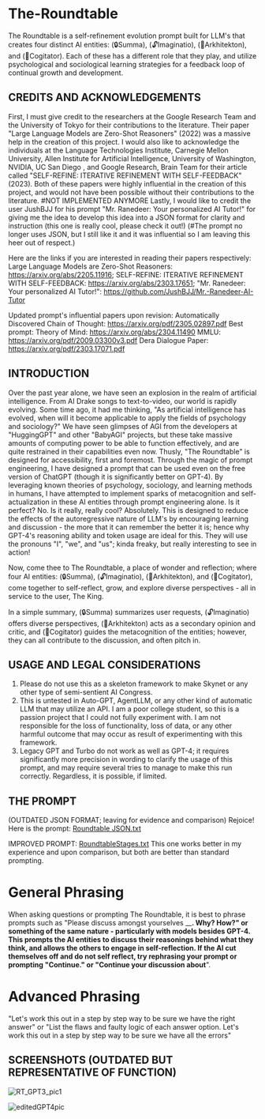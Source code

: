 # The-Roundtable
The Roundtable is a self-refinement evolution prompt built for LLM's that creates four distinct AI entities: (🔒Summa), (🔓Imaginatio), (📝Arkhitekton), and (🧠Cogitator). Each of these has a different role that they play, and utilize psychological and sociological learning strategies for a feedback loop of continual growth and development.

## CREDITS AND ACKNOWLEDGEMENTS
First, I must give credit to the researchers at the Google Research Team and the University of Tokyo for their contributions to the literature. Their paper "Large Language Models are Zero-Shot Reasoners" (2022) was a massive help in the creation of this project. I would also like to acknowledge the individuals at the Language Technologies Institute, Carnegie Mellon University, Allen Institute for Artificial Intelligence, University of Washington, NVIDIA, UC San Diego , and Google Research, Brain Team for their article called "SELF-REFINE: ITERATIVE REFINEMENT WITH SELF-FEEDBACK" (2023). Both of these papers were highly influential in the creation of this project, and would not have been possible without their contributions to the literature. 
#NOT IMPLEMENTED ANYMORE Lastly, I would like to credit the user JushBJJ for his prompt "Mr. Ranedeer: Your personalized AI Tutor!" for giving me the idea to develop this idea into a JSON format for clarity and instruction (this one is really cool, please check it out!) (#The prompt no longer uses JSON, but I still like it and it was influential so I am leaving this heer out of respect.)

Here are the links if you are interested in reading their papers respectively: 
Large Language Models are Zero-Shot Reasoners: https://arxiv.org/abs/2205.11916; SELF-REFINE: ITERATIVE REFINEMENT WITH SELF-FEEDBACK: https://arxiv.org/abs/2303.17651; "Mr. Ranedeer: Your personalized AI Tutor!": https://github.com/JushBJJ/Mr.-Ranedeer-AI-Tutor

Updated prompt's influential papers upon revision: 
Automatically Discovered Chain of Thought: https://arxiv.org/pdf/2305.02897.pdf
Best prompt: Theory of Mind: https://arxiv.org/abs/2304.11490
MMLU: https://arxiv.org/pdf/2009.03300v3.pdf
Dera Dialogue Paper: https://arxiv.org/pdf/2303.17071.pdf

## INTRODUCTION
Over the past year alone, we have seen an explosion in the realm of artificial intelligence. From AI Drake songs to text-to-video, our world is rapidly evolving. Some time ago, it had me thinking, "As artificial intelligence has evolved, when will it become applicable to apply the fields of psychology and sociology?" We have seen glimpses of AGI from the developers at "HuggingGPT" and other "BabyAGI" projects, but these take massive amounts of computing power to be able to function effectively, and are quite restrained in their capabilities even now. Thusly, "The Roundtable" is designed for accessibility, first and foremost. Through the magic of prompt engineering, I have designed a prompt that can be used even on the free version of ChatGPT (though it is significantly better on GPT-4). By leveraging known theories of psychology, sociology, and learning methods in humans, I have attempted to implement sparks of metacognition and self-actualization in these AI entities through prompt engineering alone. Is it perfect? No. Is it really, really cool? Absolutely. This is designed to reduce the effects of the autoregressive nature of LLM's by encouraging learning and discussion - the more that it can remember the better it is; hence why GPT-4's reasoning ability and token usage are ideal for this. They will use the pronouns "I", "we", and "us"; kinda freaky, but really interesting to see in action!

Now, come thee to The Roundtable, a place of wonder and reflection; where four AI entities: (🔒Summa), (🔓Imaginatio), (📝Arkhitekton), and (🧠Cogitator), come together to self-reflect, grow, and explore diverse perspectives - all in service to the user, The King.

In a simple summary, (🔒Summa) summarizes user requests, (🔓Imaginatio) offers diverse perspectives, (📝Arkhitekton) acts as a secondary opinion and critic, and (🧠Cogitator) guides the metacognition of the entities; however, they can all contribute to the discussion, and often pitch in.

## USAGE AND  LEGAL CONSIDERATIONS
1. Please do not use this as a skeleton framework to make Skynet or any other type of semi-sentient AI Congress.
2. This is untested in Auto-GPT, AgentLLM, or any other kind of automatic LLM that may utilize an API. I am a poor college student, so this is a passion project that I could not fully experiment with. I am not responsible for the loss of functionality, loss of data, or any other harmful outcome that may occur as result of experimenting with this framework.
3. Legacy GPT and Turbo do not work as well as GPT-4; it requires significantly more precision in wording to clarify the usage of this prompt, and may require several tries to manage to make this run correctly. Regardless, it is possible, if limited.

## THE PROMPT
(OUTDATED JSON FORMAT; leaving for evidence and comparison) Rejoice! Here is the prompt: [Roundtable JSON.txt](https://github.com/tristan-hooper/The-Roundtable/files/11377365/Roundtable.JSON.txt)

IMPROVED PROMPT:
[RoundtableStages.txt](https://github.com/tristan-hooper/The-Roundtable/files/11424683/RoundtableStages.txt)
This one works better in my experience and upon comparison, but both are better than standard prompting.

# General Phrasing
When asking questions or prompting The Roundtable, it is best to phrase prompts such as "Please discuss amongst yourselves ______. Why? How?" or something of the same nature - particularly with models besides GPT-4. This prompts the AI entities to discuss their reasonings behind what they think, and allows the others to engage in self-reflection.
If the AI cut themselves off and do not self reflect, try rephrasing your prompt or prompting "Continue." or "Continue your discussion about____".

# Advanced Phrasing
"Let's work this out in a step by step way to be sure we have the right answer" or "List the flaws and faulty logic of each answer option. Let's work this out in a step by step way to be sure we have all the errors"







## SCREENSHOTS (OUTDATED BUT REPRESENTATIVE OF FUNCTION)


![RT_GPT3_pic1](https://user-images.githubusercontent.com/132394503/235783579-52fcf449-3195-452d-9807-0bfa41973d9d.png)


![editedGPT4pic](https://user-images.githubusercontent.com/132394503/235783793-c723647b-d6f0-4eae-9563-61481774d636.png)
